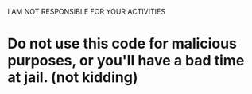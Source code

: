I AM NOT RESPONSIBLE FOR YOUR ACTIVITIES
# Do not use this code for malicious purposes, or you'll have a bad time at jail. (not kidding)
